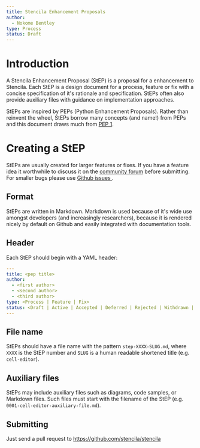 ```yaml
---
title: Stencila Enhancement Proposals
author:
  - Nokome Bentley
type: Process
status: Draft
---
```


# Introduction

A Stencila Enhancement Proposal (StEP) is a proposal for a enhancement to Stencila. Each StEP is a design document for a process, feature or fix with a concise specification of it's rationale and specification. StEPs often also provide auxiliary files with guidance on implementation approaches.

StEPs are inspired by PEPs (Python Enhancement Proposals). Rather than reinvent the wheel, StEPs borrow many concepts (and name!) from PEPs and this document draws much from [PEP 1](https://www.python.org/dev/peps/pep-0001/).

# Creating a StEP

StEPs are usually created for larger features or fixes. If you have a feature idea it worthwhile to discuss it on the [community forum](https://community.stenci.la/) before submitting. For smaller bugs please use [Github issues ](https://github.com/stencila/stencila/issues).

## Format

StEPs are written in Markdown. Markdown is used because of it's wide use amongst developers (and increasingly researchers), because it is rendered nicely by default on Github and easily integrated with documentation tools.

## Header

Each StEP should begin with a YAML header:

```yaml
---
title: <pep title>
author:
  - <first author>
  - <second author>
  - <third author>
type: <Process | Feature | Fix>
status: <Draft | Active | Accepted | Deferred | Rejected | Withdrawn | Final | Superseded>
---
```

## File name

StEPs should have a file name with the pattern `step-XXXX-SLUG.md`, where `XXXX` is the StEP number and `SLUG` is a human readable shortened title (e.g. `cell-editor`).

## Auxiliary files

StEPs may include auxiliary files such as diagrams, code samples, or Markdown files. Such files must start with the filename of the StEP (e.g. `0001-cell-editor-auxiliary-file.md`).

## Submitting

Just send a pull request to https://github.com/stencila/stencila
